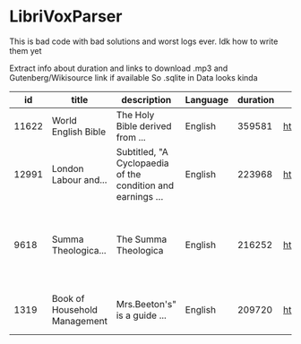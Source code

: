 # LibriVoxParser

This is bad code with bad solutions and worst logs ever. Idk how to write them yet

Extract info about duration and links to download .mp3 and Gutenberg/Wikisource link if available 
So .sqlite in Data looks kinda

|    id   |title| description|Language          | duration|    url_zip_file    | url_librivox|url_iarchive|url_gutenberg|url_wikisource|
|-------|---------------------------------------------------------------------------------------------------------------------------|---------------------------------------------------------------------|---------|--------|------------------------------------------------------------------------------------------------------------------------------------|----------------------------------------------------------------------------------------------------------------------------------------------------------------|---------------------------------------------------------------------------|--------------------------------------------------|------------------------------------------------------------------------------------------------------------------------------------------------------------------------------------------|
| 11622 | World English Bible| The Holy Bible   derived from ... | English | 359581 | http://www.archive.org/download//worldenglishbible_1707_librivox/worldenglishbible_1707_librivox_64kb_mp3.zip                      | https://librivox.org/world-english-bible-complete/                                                                                                             | http://archive.org/details/worldenglishbible_1707_librivox                |                                                  |                                                                                                                                                                                          |
| 12991 | London Labour and...| Subtitled, "A Cyclopaedia of the condition and earnings …| English | 223968 | http://www.archive.org/download//london_labour_poor_vol2_1905_librivox/london_labour_poor_vol2_1905_librivox_64kb_mp3.zip          | https://librivox.org/london-labour-and-the-london-poor-volume-ii-by-henry-mayhew/                                                                              | http://archive.org/details/london_labour_poor_vol2_1905_librivox          |                                                  |                                                                                                                                                                                          |
| 9618  | Summa Theologica...  | The Summa Theologica| English | 216252 | http://www.archive.org/download//summatheologica11_1909_librivox/summatheologica11_1909_librivox_64kb_mp3.zip                      | https://librivox.org/summa-theologica-11-pars-secunda-secundae-treatise-on-the-cardinal-virtues-prudence-justice-fortitude-temperance-by-saint-thomas-aquinas/ | http://archive.org/details/summatheologica11_1909_librivox                | http://www.gutenberg.org/ebooks/18755            | https://tools.wmflabs.org/wsexport/tool/book.php?lang=en&format=txt&page=Summa+Theologica+++Pars+Secunda+Secundae+Treatise+on+the+Cardinal+Virtues+Prudence+Justice+Fortitude+Temperance |
| 1319  | Book   of Household Management|Mrs.Beeton's" is a guide ...| English | 209720 | http://www.archive.org/download/book_of_household_management_0911_librivox/book_of_household_management_0911_librivox_64kb_mp3.zip | https://librivox.org/the-book-of-household-management-by-isabella-beeton/                                                                                      | http://www.archive.org/details/book_of_household_management_0911_librivox | http://www.gutenberg.org/files/10136/10136-8.txt | https://tools.wmflabs.org/wsexport/tool/book.php?lang=en&format=txt&page=Book+of+Household+Management                                                                                    |
